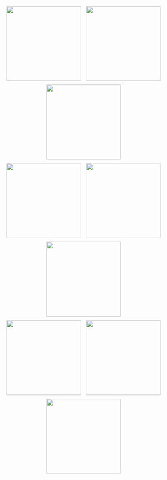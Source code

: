 <p align="center">
  <img src="https://github.com/user-attachments/assets/7d929036-f0aa-4a68-84a0-1cd31ae182a5" width="200" height="200" style="margin:5px;">
  <img src="https://github.com/user-attachments/assets/7d929036-f0aa-4a68-84a0-1cd31ae182a5" width="200" height="200" style="margin:5px;">
  <img src="https://github.com/user-attachments/assets/7d929036-f0aa-4a68-84a0-1cd31ae182a5" width="200" height="200" style="margin:5px;"><br>
  
  <img src="https://github.com/user-attachments/assets/7d929036-f0aa-4a68-84a0-1cd31ae182a5" width="200" height="200" style="margin:5px;">
  <img src="https://github.com/user-attachments/assets/7d929036-f0aa-4a68-84a0-1cd31ae182a5" width="200" height="200" style="margin:5px;">
  <img src="https://github.com/user-attachments/assets/7d929036-f0aa-4a68-84a0-1cd31ae182a5" width="200" height="200" style="margin:5px;"><br>

  <img src="https://github.com/user-attachments/assets/7d929036-f0aa-4a68-84a0-1cd31ae182a5" width="200" height="200" style="margin:5px;">
  <img src="https://github.com/user-attachments/assets/7d929036-f0aa-4a68-84a0-1cd31ae182a5" width="200" height="200" style="margin:5px;">
  <img src="https://github.com/user-attachments/assets/7d929036-f0aa-4a68-84a0-1cd31ae182a5" width="200" height="200" style="margin:5px;">
</p>
